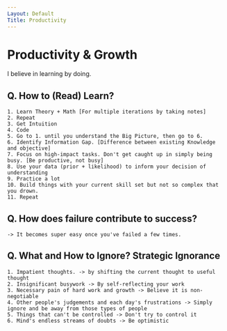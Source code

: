 ```yaml
---
Layout: Default
Title: Productivity
---
```


# Productivity & Growth
I believe in learning by doing.

## Q. How to (Read) Learn?
```
1. Learn Theory + Math [For multiple iterations by taking notes] 
2. Repeat
3. Get Intuition
4. Code
5. Go to 1. until you understand the Big Picture, then go to 6.
6. Identify Information Gap. [Difference between existing Knowledge and objective]
7. Focus on high-impact tasks. Don't get caught up in simply being busy. [Be productive, not busy]
8. Use your data (prior + likelihood) to inform your decision of understanding
9. Practice a lot
10. Build things with your current skill set but not so complex that you drown.
11. Repeat
```
## Q. How does failure contribute to success?
```
-> It becomes super easy once you've failed a few times.
```

## Q. What and How to Ignore? Strategic Ignorance
```
1. Impatient thoughts. -> by shifting the current thought to useful thought
2. Insignificant busywork -> By self-reflecting your work
3. Necessary pain of hard work and growth -> Believe it is non-negotiable
4. Other people's judgements and each day's frustrations -> Simply ignore and be away from those types of people
5. Things that can't be controlled -> Don't try to control it
6. Mind's endless streams of doubts -> Be optimistic
```

